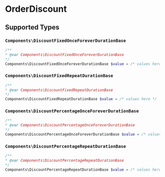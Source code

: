 # OrderDiscount


## Supported Types

### `Components\DiscountFixedOnceForeverDurationBase`

```php
/**
* @var Components\DiscountFixedOnceForeverDurationBase
*/
Components\DiscountFixedOnceForeverDurationBase $value = /* values here */
```

### `Components\DiscountFixedRepeatDurationBase`

```php
/**
* @var Components\DiscountFixedRepeatDurationBase
*/
Components\DiscountFixedRepeatDurationBase $value = /* values here */
```

### `Components\DiscountPercentageOnceForeverDurationBase`

```php
/**
* @var Components\DiscountPercentageOnceForeverDurationBase
*/
Components\DiscountPercentageOnceForeverDurationBase $value = /* values here */
```

### `Components\DiscountPercentageRepeatDurationBase`

```php
/**
* @var Components\DiscountPercentageRepeatDurationBase
*/
Components\DiscountPercentageRepeatDurationBase $value = /* values here */
```

